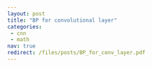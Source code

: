 ```yaml
---
layout: post
title: "BP for convolutional layer"
categories:
 - cnn
 - math
nav: true
redirect: /files/posts/BP_for_conv_layer.pdf
---
```

